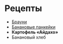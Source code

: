 # Рецепты 

- [Брауни](brownie.md)
- [Банановые панкейки](banana_pancakes.md)
- **Картофель «Айдахо»**
- Банановый хлеб
